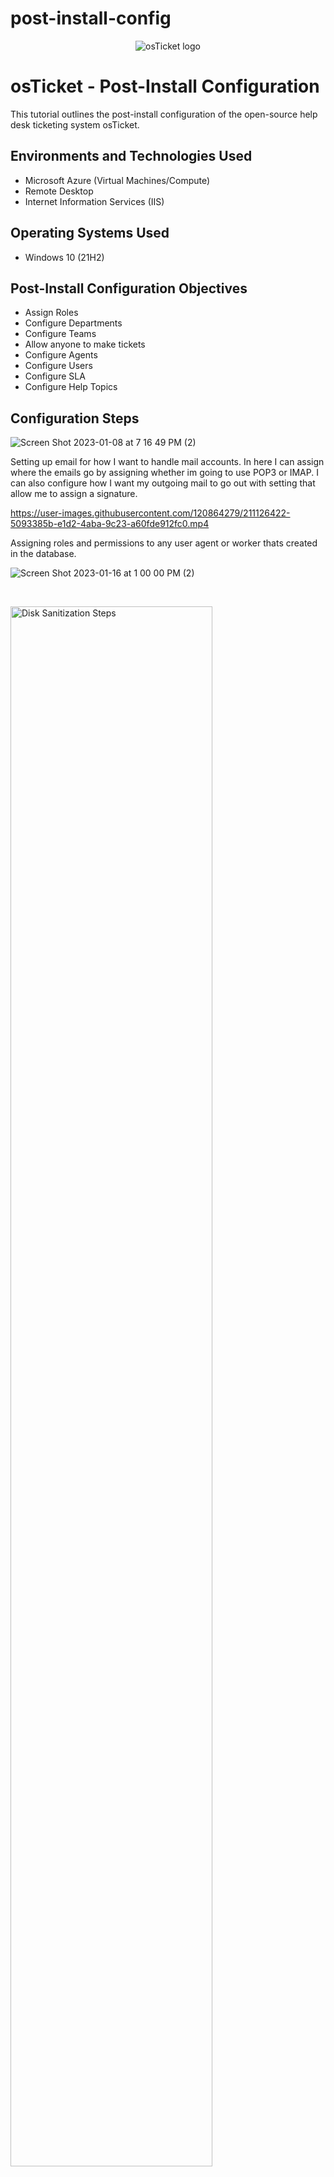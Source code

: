 # post-install-config
<p align="center">
<img src="https://i.imgur.com/Clzj7Xs.png" alt="osTicket logo"/>
</p>

<h1>osTicket - Post-Install Configuration</h1>
This tutorial outlines the post-install configuration of the open-source help desk ticketing system osTicket.<br />


<h2>Environments and Technologies Used</h2>

- Microsoft Azure (Virtual Machines/Compute)
- Remote Desktop
- Internet Information Services (IIS)

<h2>Operating Systems Used </h2>

- Windows 10</b> (21H2)

<h2>Post-Install Configuration Objectives</h2>

- Assign Roles
- Configure Departments
- Configure Teams
- Allow anyone to make tickets
- Configure Agents
- Configure Users
- Configure SLA
- Configure Help Topics

<h2>Configuration Steps</h2>

<p>

![Screen Shot 2023-01-08 at 7 16 49 PM (2)](https://user-images.githubusercontent.com/120864279/211681509-26c1c77e-6dfd-4886-9c65-9d831d59749a.png)

Setting up email for how I want to handle mail accounts. In here I can assign where the emails go by assigning whether im going to use POP3 or IMAP. I can also configure how I want my outgoing mail to go out with setting that allow me to assign a signature.
<p
  
https://user-images.githubusercontent.com/120864279/211126422-5093385b-e1d2-4aba-9c23-a60fde912fc0.mp4

Assigning roles and permissions to any user agent or worker thats created in the database.

</p>

![Screen Shot 2023-01-16 at 1 00 00 PM (2)](https://user-images.githubusercontent.com/120864279/212749923-b4a19e70-e16a-4186-8094-bdf454f05257.png)


<p>
  

</p>
<br />

<p>
<img src="https://i.imgur.com/DJmEXEB.png" height="80%" width="80%" alt="Disk Sanitization Steps"/>
</p>
<p>

</p>
<br />

<p>
<img src="https://i.imgur.com/DJmEXEB.png" height="80%" width="80%" alt="Disk Sanitization Steps"/>
</p>
<p>

</p>
<br />
